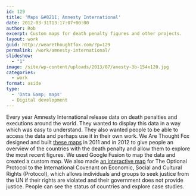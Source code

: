 ```yaml
---
id: 129
title: 'Maps &#8211; Amnesty International'
date: 2012-03-31T13:17:07+00:00
author: Rob
excerpt: Custom maps for death penalty figures and other projects.
layout: work
guid: http://wearethoughtfox.com/?p=129
permalink: /work/amnesty-international/
slideshow:
  - "1"
image: /site/wp-content/uploads/2013/07/anesty-3b-154x120.jpg
categories:
  - work
format: aside
type:
  - 'Data &amp; maps'
  - Digital development
---
```

Every year Amnesty International release data on death penalties and executions around the world. They wanted to display this data in a way which was easy to understand. They also wanted people to be able to access the data and perhaps use it in their own work. We Are Thought Fox designed and built [these maps](http://www.amnesty.org/en/death-penalty/death-sentences-and-executions-in-2012) in 2011 and in 2012 to give people an overview of the countries with the death penalty and allow them to explore the most recent figures. We used Google Fusion to map the data and created a custom map. We also made [an interactive map](http://www.amnesty.org/en/campaigns/making-rights-law/making-rights-law) for The Optional Protocol to the International Covenant on Economic, Social and Cultural Rights (Protocol), which allows individuals and groups to seek justice from the UN if their rights are violated and their government does not provide justice. People can see the status of countries and explore case studies.
